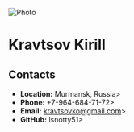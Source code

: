 ![Photo](\project\cvphoto.png)
# **Kravtsov Kirill**
## **Contacts**
* **Location:** Murmansk, Russia>
* **Phone:** +7-964-684-71-72>
* **Email:** kravtsovko@gmail.com>
* **GitHub:** lsnotty51>